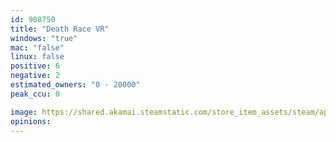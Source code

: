 ```yaml
---
id: 908750
title: "Death Race VR"
windows: "true"
mac: "false"
linux: false
positive: 6
negative: 2
estimated_owners: "0 - 20000"
peak_ccu: 0

image: https://shared.akamai.steamstatic.com/store_item_assets/steam/apps/908750/header.jpg?t=1586007711
opinions:
---
```


